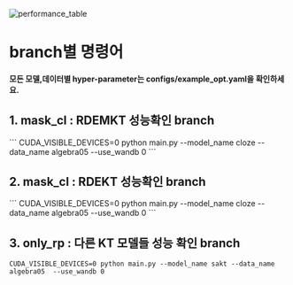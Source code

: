 ![performance_table](https://user-images.githubusercontent.com/55173544/210480097-a378b009-2f9d-4610-9b22-d73240572f34.PNG)




# branch별 명령어
#### 모든 모델,데이터별 hyper-parameter는 configs/example_opt.yaml을 확인하세요. 

## 1. mask_cl : RDEMKT 성능확인 branch  
<RDEMKT>
```
CUDA_VISIBLE_DEVICES=0 python main.py --model_name cloze --data_name algebra05 --use_wandb 0
```     
    
## 2. mask_cl : RDEKT 성능확인 branch  
<RDEKT>
```
CUDA_VISIBLE_DEVICES=0 python main.py --model_name cloze --data_name algebra05 --use_wandb 0
```     

## 3. only_rp : 다른 KT 모델들 성능 확인 branch 
```
CUDA_VISIBLE_DEVICES=0 python main.py --model_name sakt --data_name algebra05  --use_wandb 0
```
